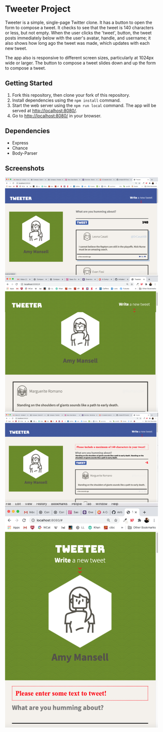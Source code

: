 # Tweeter Project

Tweeter is a simple, single-page Twitter clone. It has a button to open the form to compose a tweet.
It checks to see that the tweet is 140 characters or less, but not empty. When the user clicks the 'tweet',
button, the tweet posts immediately below with the user's avatar, handle, and username; it also shows how long
ago the tweet was made, which updates with each new tweet.

The app also is responsive to different screen sizes, particularly at 1024px wide or larger. The button to 
compose a tweet slides down and up the form to compose a tweet.

## Getting Started

1. Fork this repository, then clone your fork of this repository.
2. Install dependencies using the `npm install` command.
3. Start the web server using the `npm run local` command. The app will be served at <http://localhost:8080/>.
4. Go to <http://localhost:8080/> in your browser.

## Dependencies

- Express
- Chance
- Body-Parser

## Screenshots

!["Screenshot of wide-screen image"](https://github.com/mrbaker1917/tweeter/blob/master/docs/tweeter-big-screen.png)
!["Screenshot of medium-screen image"](https://github.com/mrbaker1917/tweeter/blob/master/docs/tweeter-med-screen.png)
!["Screenshot of over 140 message"](https://github.com/mrbaker1917/tweeter/blob/master/docs/tweeter-over-140.png)
!["Screenshot of small-screen image"](https://github.com/mrbaker1917/tweeter/blob/master/docs/tweeter-small-screen.png)
